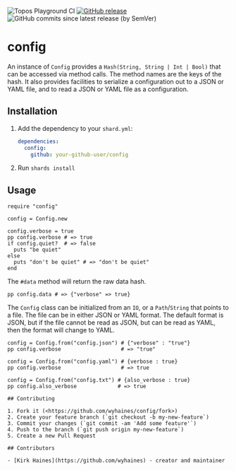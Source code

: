 ![Topos Playground CI](https://img.shields.io/github/actions/workflow/status/wyhaines/config.cr/ci.yml?branch=main&style=for-the-badge&logo=GitHub)
[![GitHub release](https://img.shields.io/github/release/wyhaines/config.cr.svg?style=for-the-badge)](https://github.com/wyhaines/config.cr/releases)
![GitHub commits since latest release (by SemVer)](https://img.shields.io/github/commits-since/wyhaines/config.cr/latest?style=for-the-badge)

# config

An instance of `Config` provides a `Hash(String, String | Int | Bool)` that can be accessed via method calls. The method names are the keys of the hash. It also provides facilities to serialize a configuration out to a JSON or YAML file, and to read a JSON or YAML file as a configuration.

## Installation

1. Add the dependency to your `shard.yml`:

   ```yaml
   dependencies:
     config:
       github: your-github-user/config
   ```

2. Run `shards install`

## Usage

```crystal
require "config"
```


```crystal
config = Config.new

config.verbose = true
pp config.verbose # => true
if config.quiet?  # => false
  puts "be quiet"
else
  puts "don't be quiet" # => "don't be quiet"
end
```

The `#data` method will return the raw data hash.

```crystal
pp config.data # => {"verbose" => true}
```

The `Config` class can be initialized from an `IO`, or a `Path`/`String` that points to a
file. The file can be in either JSON or YAML format. The default format is JSON, but if
the file cannot be read as JSON, but can be read as YAML, then the format will change to YAML.

```crystal
config = Config.from("config.json") # {"verbose" : "true"}
pp config.verbose                   # => "true"

config = Config.from("config.yaml") # {verbose : true}
pp config.verbose                   # => true

config = Config.from("config.txt") # {also_verbose : true}
pp config.also_verbose             # => true

## Contributing

1. Fork it (<https://github.com/wyhaines/config/fork>)
2. Create your feature branch (`git checkout -b my-new-feature`)
3. Commit your changes (`git commit -am 'Add some feature'`)
4. Push to the branch (`git push origin my-new-feature`)
5. Create a new Pull Request

## Contributors

- [Kirk Haines](https://github.com/wyhaines) - creator and maintainer
